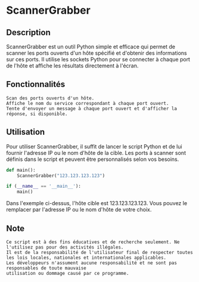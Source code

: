 # ScannerGrabber
## Description
ScannerGrabber est un outil Python simple et efficace qui permet de scanner les ports ouverts d'un hôte spécifié et d'obtenir des informations sur ces ports. Il utilise les sockets Python pour se connecter à chaque port de l'hôte et affiche les résultats directement à l'écran.

## Fonctionnalités

    Scan des ports ouverts d'un hôte.
    Affiche le nom du service correspondant à chaque port ouvert.
    Tente d'envoyer un message à chaque port ouvert et d'afficher la réponse, si disponible.

## Utilisation

Pour utiliser ScannerGrabber, il suffit de lancer le script Python et de lui fournir l'adresse IP ou le nom d'hôte de la cible. Les ports à scanner sont définis dans le script et peuvent être personnalisés selon vos besoins.

```python
def main():
    ScannerGrabber("123.123.123.123")

if (__name__ == '__main__'):
    main()
```
Dans l'exemple ci-dessus, l'hôte cible est 123.123.123.123. Vous pouvez le remplacer par l'adresse IP ou le nom d'hôte de votre choix.

## Note

    Ce script est à des fins éducatives et de recherche seulement. Ne l'utilisez pas pour des activités illégales. 
    Il est de la responsabilité de l'utilisateur final de respecter toutes les lois locales, nationales et internationales applicables. 
    Les développeurs n'assument aucune responsabilité et ne sont pas responsables de toute mauvaise 
    utilisation ou dommage causé par ce programme.
   
